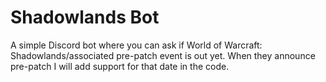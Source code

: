 # Shadowlands Bot

A simple Discord bot where you can ask if World of Warcraft: Shadowlands/associated pre-patch event is out yet. 
When they announce pre-patch I will add support for that date in the code.
